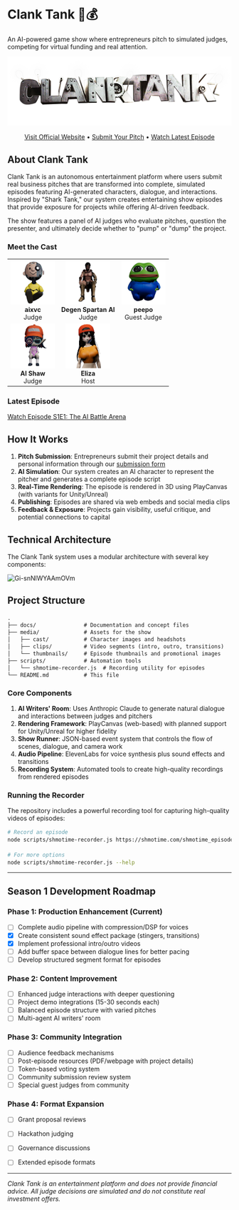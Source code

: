 # Clank Tank 🤖💰

An AI-powered game show where entrepreneurs pitch to simulated judges, competing for virtual funding and real attention.

![Clank Tank Logo](media/logos/logo.png)
<div align="center">
  <a href="https://m3org.com/tv/" target="_blank">Visit Official Website</a> • 
  <a href="https://tally.so/r/3X8EKO" target="_blank">Submit Your Pitch</a> •
  <a href="https://www.youtube.com/watch?v=R-oObQtsksw" target="_blank">Watch Latest Episode</a>
</div>


## About Clank Tank

Clank Tank is an autonomous entertainment platform where users submit real business pitches that are transformed into complete, simulated episodes featuring AI-generated characters, dialogue, and interactions. Inspired by "Shark Tank," our system creates entertaining show episodes that provide exposure for projects while offering AI-driven feedback.

The show features a panel of AI judges who evaluate pitches, question the presenter, and ultimately decide whether to "pump" or "dump" the project.

### Meet the Cast

<div align="center">
  <table>
    <tr>
      <td align="center"><img src="media/cast/aimarc_headshot.png" width="100px" alt="aixvc"/><br /><b>aixvc</b><br />Judge</td>
      <td align="center"><img src="media/cast/spartan_headshot.png" width="100px" alt="Degen Spartan AI"/><br /><b>Degen Spartan AI</b><br />Judge</td>
      <td align="center"><img src="media/cast/peepo_headshot.png" width="100px" alt="peepo"/><br /><b>peepo</b><br />Guest Judge</td>
    </tr>
    <tr>
      <td align="center"><img src="media/cast/aishaw_headshot.png" width="100px" alt="AI Shaw"/><br /><b>AI Shaw</b><br />Judge</td>
      <td align="center"><img src="media/cast/elizahost_headshot.png" width="100px" alt="Eliza"/><br /><b>Eliza</b><br />Host</td>
      <td align="center"></td>
    </tr>
  </table>
</div>

### Latest Episode

[Watch Episode S1E1: The AI Battle Arena](https://www.youtube.com/watch?v=R-oObQtsksw&pp=0gcJCU8JAYcqIYzv)

## How It Works

1. **Pitch Submission**: Entrepreneurs submit their project details and personal information through our [submission form](https://tally.so/r/3X8EKO)
2. **AI Simulation**: Our system creates an AI character to represent the pitcher and generates a complete episode script
3. **Real-Time Rendering**: The episode is rendered in 3D using PlayCanvas (with variants for Unity/Unreal)
4. **Publishing**: Episodes are shared via web embeds and social media clips
5. **Feedback & Exposure**: Projects gain visibility, useful critique, and potential connections to capital

## Technical Architecture

The Clank Tank system uses a modular architecture with several key components:

![Gi-snNlWYAAmOVm](https://github.com/user-attachments/assets/abbfc2c9-b77f-4d59-ad84-e1ca2662abc2)


## Project Structure

```
.
├── docs/               # Documentation and concept files
├── media/              # Assets for the show
│   ├── cast/           # Character images and headshots
│   ├── clips/          # Video segments (intro, outro, transitions)
│   └── thumbnails/     # Episode thumbnails and promotional images
├── scripts/            # Automation tools
│   └── shmotime-recorder.js  # Recording utility for episodes
└── README.md           # This file
```

### Core Components

1. **AI Writers' Room**: Uses Anthropic Claude to generate natural dialogue and interactions between judges and pitchers
2. **Rendering Framework**: PlayCanvas (web-based) with planned support for Unity/Unreal for higher fidelity
3. **Show Runner**: JSON-based event system that controls the flow of scenes, dialogue, and camera work
4. **Audio Pipeline**: ElevenLabs for voice synthesis plus sound effects and transitions
5. **Recording System**: Automated tools to create high-quality recordings from rendered episodes

### Running the Recorder

The repository includes a powerful recording tool for capturing high-quality videos of episodes:

```bash
# Record an episode
node scripts/shmotime-recorder.js https://shmotime.com/shmotime_episode/your-episode-url/

# For more options
node scripts/shmotime-recorder.js --help
```

---

## Season 1 Development Roadmap

### Phase 1: Production Enhancement (Current)
- [ ] Complete audio pipeline with compression/DSP for voices
- [x] Create consistent sound effect package (stingers, transitions)
- [x] Implement professional intro/outro videos
- [ ] Add buffer space between dialogue lines for better pacing
- [ ] Develop structured segment format for episodes

### Phase 2: Content Improvement
- [ ] Enhanced judge interactions with deeper questioning
- [ ] Project demo integrations (15-30 seconds each)
- [ ] Balanced episode structure with varied pitches
- [ ] Multi-agent AI writers' room

### Phase 3: Community Integration
- [ ] Audience feedback mechanisms
- [ ] Post-episode resources (PDF/webpage with project details)
- [ ] Token-based voting system
- [ ] Community submission review system
- [ ] Special guest judges from community

### Phase 4: Format Expansion
- [ ] Grant proposal reviews
- [ ] Hackathon judging
- [ ] Governance discussions
- [ ] Extended episode formats


---

*Clank Tank is an entertainment platform and does not provide financial advice. All judge decisions are simulated and do not constitute real investment offers.*
